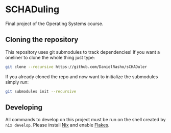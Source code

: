 # SCHADuling

Final project of the Operating Systems course.

## Cloning the repository

This repository uses git submodules to track dependencies! If you want a
oneliner to clone the whole thing just type:

```bash
git clone --recursive https://github.com/DanielRasho/sCHADuler
```

If you already cloned the repo and now want to initialize the submodules simply
run:

```bash
git submodules init --recursive
```

## Developing

All commands to develop on this project must be run on the shell created by
`nix develop`. Please install [Nix](https://nixos.org/download/) and enable
[Flakes](https://nixos.wiki/wiki/Flakes).
